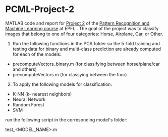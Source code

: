 # PCML-Project-2
MATLAB code and report for [Project 2](http://icapeople.epfl.ch/mekhan/pcml15/project-2/objectDetection.html) of the [Pattern Recognition and Machine Learning course](http://icapeople.epfl.ch/mekhan/pcml15.html) at EPFL . The goal of the project was to classify images that belong to one of four categories: Horse, Airplane, Car, or Other.

1) Run the following functions in the PCA folder so the 5-fold training and testing data for binary and multi-class prediction are already computed for each of the models:

* precomputeVectors_binary.m  (for classifying between horse/plane/car and others)
* precomputeVectors.m         (for classying between the four)

2) To apply the following models for classification:

* K-NN (k- nearest neighbors)
* Neural Network
* Random Forest
* SVM

run the following script in the corresonding model's folder:

test_\<MODEL_NAME>.m
